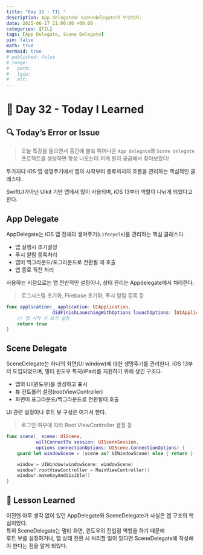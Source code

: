 ```yaml
---
title: "Day 32 - TIL "
description: App delegate와 scenedelegate가 무엇인지.
date: 2025-06-17 21:00:00 +09:00
categories: [TIL]
tags: [App Delegate, Scene Delegate]
pin: false
math: true
mermaid: true
# published: false
# image:
#   path:
#   lqip: 
#   alt: 
---
```

 
# 📘 Day 32 - Today I Learned

## 🔍 Today’s Error or Issue
> 오늘 특강을 들으면서 중간에 불쑥 튀어나온 `App delegate`와 `Scene delegate`
프로젝트를 생성하면 항상 나오는데 저게 뭔지 궁금해서 찾아보았다!

두가지다 iOS 앱 생명주기에서 앱의 시작부터 종료까지의 흐름을 관리하는 핵심적인 클래스다.

SwiftUI가아닌 UIkit 기반 앱에서 많이 사용되며, iOS 13부터 역할이 나뉘게 되었다고 한다.

## App Delegate
AppDelegate는 iOS 앱 전체의 생며주기(`Lifecycle`)를 관리하는 핵심 클래스다.

- 앱 실행시 초기설정
- 푸시 알림 등록처리
- 앱이 백그라운드/포그라운드로 전환될 때 호출
- 앱 종료 직전 처리

사용하는 시점으로는 앱 전반적인 설정이나, 상태 관리는 Appdelegate에서 처리한다.
> 로그시스템 초기화, Firebase 초기화, 푸시 알림 등록 등

```swift
func application(_ application: UIApplication,
                 didFinishLaunchingWithOptions launchOptions: [UIApplication.LaunchOptionsKey: Any]?) -> Bool {
    // 앱 시작 시 초기 설정
    return true
}
```

## Scene Delegate
SceneDelegate는 하나의 화면(UI window)에 대한 생명주기를 관리한다.
iOS 13부터 도입되었으며, 멀티 윈도우 특히(iPad)를 지원하기 위해 생긴 구조다.

- 앱의 UI(윈도우)를 생성하고 표시
- 뷰 컨트롤러 설정(rootViewController)
- 화면이 포그라운드/백그라운드로 전환될때 호출

UI 관련 설정이나 루트 뷰 구성은 여기서 한다.
> 로그인 여부에 따라 Root ViewController 결정 등

```swift
func scene(_ scene: UIScene,
           willConnectTo session: UISceneSession,
           options connectionOptions: UIScene.ConnectionOptions) {
    guard let windowScene = (scene as? UIWindowScene) else { return }

    window = UIWindow(windowScene: windowScene)
    window?.rootViewController = MainViewController()
    window?.makeKeyAndVisible()
}
```

## 📘 Lesson Learned
이전엔 아무 생각 없이 있던 AppDelegate와 SceneDelegate가 사실은 앱 구조의 핵심이었다.  
특히 SceneDelegate는 멀티 화면, 윈도우의 진입점 역할을 하기 때문에  
루트 뷰를 설정하거나, 앱 상태 전환 시 처리할 일이 있다면 SceneDelegate에 작성해야 한다는 점을 알게 되었다.
